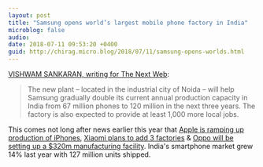 ```yaml
---
layout: post
title: "Samsung opens world’s largest mobile phone factory in India"
microblog: false
audio: 
date: 2018-07-11 09:53:20 +0400
guid: http://chirag.micro.blog/2018/07/11/samsung-opens-worlds.html
---
```

[VISHWAM SANKARAN, writing for The Next Web](https://thenextweb.com/asia/2018/07/10/samsung-opens-worlds-largest-mobile-phone-factory-in-india/):
> The new plant – located in the industrial city of Noida – will help Samsung gradually double its current annual production capacity in India from 67 million phones to 120 million in the next three years. The factory is also expected to provide at least 1,000 more local jobs.

This comes not long after news earlier this year that [Apple is ramping up production of iPhones](http://www.chirag.biz/2018/06/27/production-of-madeinindia.html), [Xiaomi plans to add 3 factories](https://www.androidcentral.com/xiaomi-setting-three-new-smartphone-factories-india-meet-demand) & [Oppo will be setting up a $320m manufacturing facility](https://economictimes.indiatimes.com/tech/hardware/oppo-gets-green-nod-to-set-up-manufacturing-unit-in-noida/articleshow/62006240.cms). India's smartphone market grew 14% last year with 127 million units shipped.
